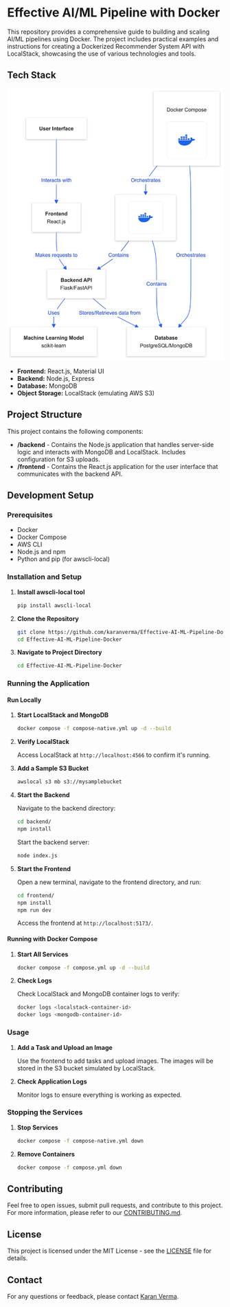 # Effective AI/ML Pipeline with Docker

This repository provides a comprehensive guide to building and scaling AI/ML pipelines using Docker. The project includes practical examples and instructions for creating a Dockerized Recommender System API with LocalStack, showcasing the use of various technologies and tools.

## Tech Stack

![Tech Stack](https://github.com/karanverma/Effective-AI-ML-Pipeline-Docker/blob/main/Und-2024-09-14-114851.png)

- **Frontend:** React.js, Material UI
- **Backend:** Node.js, Express
- **Database:** MongoDB
- **Object Storage:** LocalStack (emulating AWS S3)

## Project Structure

This project contains the following components:

- **/backend** - Contains the Node.js application that handles server-side logic and interacts with MongoDB and LocalStack. Includes configuration for S3 uploads.
- **/frontend** - Contains the React.js application for the user interface that communicates with the backend API.

## Development Setup

### Prerequisites

- Docker
- Docker Compose
- AWS CLI
- Node.js and npm
- Python and pip (for awscli-local)

### Installation and Setup

1. **Install awscli-local tool**

    ```bash
    pip install awscli-local
    ```

2. **Clone the Repository**

    ```bash
    git clone https://github.com/karanverma/Effective-AI-ML-Pipeline-Docker.git
    cd Effective-AI-ML-Pipeline-Docker
    ```

3. **Navigate to Project Directory**

    ```bash
    cd Effective-AI-ML-Pipeline-Docker
    ```

### Running the Application

#### Run Locally

1. **Start LocalStack and MongoDB**

    ```bash
    docker compose -f compose-native.yml up -d --build
    ```

2. **Verify LocalStack**

    Access LocalStack at `http://localhost:4566` to confirm it's running.

3. **Add a Sample S3 Bucket**

    ```bash
    awslocal s3 mb s3://mysamplebucket
    ```

4. **Start the Backend**

    Navigate to the backend directory:

    ```bash
    cd backend/
    npm install
    ```

    Start the backend server:

    ```bash
    node index.js
    ```

5. **Start the Frontend**

    Open a new terminal, navigate to the frontend directory, and run:

    ```bash
    cd frontend/
    npm install
    npm run dev
    ```

    Access the frontend at `http://localhost:5173/`.

#### Running with Docker Compose

1. **Start All Services**

    ```bash
    docker compose -f compose.yml up -d --build
    ```

2. **Check Logs**

    Check LocalStack and MongoDB container logs to verify:

    ```bash
    docker logs <localstack-container-id>
    docker logs <mongodb-container-id>
    ```

### Usage

1. **Add a Task and Upload an Image**

   Use the frontend to add tasks and upload images. The images will be stored in the S3 bucket simulated by LocalStack.

2. **Check Application Logs**

   Monitor logs to ensure everything is working as expected.

### Stopping the Services

1. **Stop Services**

    ```bash
    docker compose -f compose-native.yml down
    ```

2. **Remove Containers**

    ```bash
    docker compose -f compose.yml down
    ```

## Contributing

Feel free to open issues, submit pull requests, and contribute to this project. For more information, please refer to our [CONTRIBUTING.md](CONTRIBUTING.md).

## License

This project is licensed under the MIT License - see the [LICENSE](LICENSE) file for details.

## Contact

For any questions or feedback, please contact [Karan Verma](https://github.com/karanverma).

